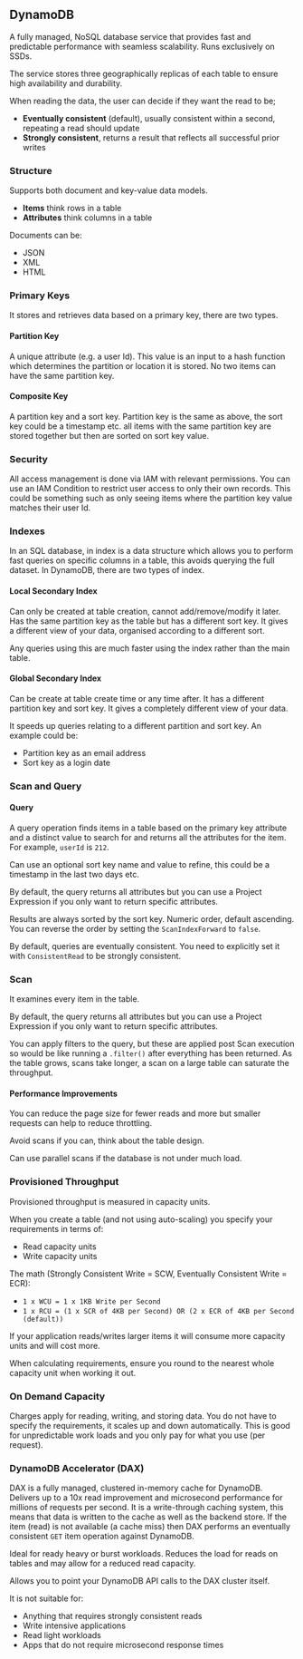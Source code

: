 ## DynamoDB

A fully managed, NoSQL database service that provides fast and predictable performance with seamless scalability. Runs exclusively on SSDs.

The service stores three geographically replicas of each table to ensure high availability and durability.

When reading the data, the user can decide if they want the read to be;

- **Eventually consistent** (default), usually consistent within a second, repeating a read should update
- **Strongly consistent**, returns a result that reflects all successful prior writes

### Structure

Supports both document and key-value data models.

- **Items** think rows in a table
- **Attributes** think columns in a table

Documents can be:

- JSON
- XML
- HTML

### Primary Keys

It stores and retrieves data based on a primary key, there are two types.

#### Partition Key

A unique attribute (e.g. a user Id). This value is an input to a hash function which determines the partition or location it is stored. No two items can have the same partition key.

#### Composite Key

A partition key and a sort key. Partition key is the same as above, the sort key could be a timestamp etc. all items with the same partition key are stored together but then are sorted on sort key value.

### Security

All access management is done via IAM with relevant permissions. You can use an IAM Condition to restrict user access to only their own records. This could be something such as only seeing items where the partition key value matches their user Id.

### Indexes

In an SQL database, in index is a data structure which allows you to perform fast queries on specific columns in a table, this avoids querying the full dataset. In DynamoDB, there are two types of index.

#### Local Secondary Index

Can only be created at table creation, cannot add/remove/modify it later. Has the same partition key as the table but has a different sort key. It gives a different view of your data, organised according to a different sort.

Any queries using this are much faster using the index rather than the main table.

#### Global Secondary Index

Can be create at table create time or any time after. It has a different partition key and sort key. It gives a completely different view of your data.

It speeds up queries relating to a different partition and sort key. An example could be:

- Partition key as an email address
- Sort key as a login date

### Scan and Query

#### Query

A query operation finds items in a table based on the primary key attribute and a distinct value to search for and returns all the attributes for the item. For example, `userId` is `212`.

Can use an optional sort key name and value to refine, this could be a timestamp in the last two days etc.

By default, the query returns all attributes but you can use a Project Expression if you only want to return specific attributes.

Results are always sorted by the sort key. Numeric order, default ascending. You can reverse the order by setting the `ScanIndexForward` to `false`.

By default, queries are eventually consistent. You need to explicitly set it with `ConsistentRead` to be strongly consistent.

### Scan

It examines every item in the table.

By default, the query returns all attributes but you can use a Project Expression if you only want to return specific attributes.

You can apply filters to the query, but these are applied post Scan execution so would be like running a `.filter()` after everything has been returned. As the table grows, scans take longer, a scan on a large table can saturate the throughput.

#### Performance Improvements

You can reduce the page size for fewer reads and more but smaller requests can help to reduce throttling.

Avoid scans if you can, think about the table design.

Can use parallel scans if the database is not under much load.

### Provisioned Throughput

Provisioned throughput is measured in capacity units.

When you create a table (and not using auto-scaling) you specify your requirements in terms of:

- Read capacity units
- Write capacity units

The math (Strongly Consistent Write = SCW, Eventually Consistent Write = ECR):

- `1 x WCU = 1 x 1KB Write per Second`
- `1 x RCU = (1 x SCR of 4KB per Second) OR (2 x ECR of 4KB per Second (default))`

If your application reads/writes larger items it will consume more capacity units and will cost more.

When calculating requirements, ensure you round to the nearest whole capacity unit when working it out.

### On Demand Capacity

Charges apply for reading, writing, and storing data. You do not have to specify the requirements, it scales up and down automatically. This is good for unpredictable work loads and you only pay for what you use (per request).

### DynamoDB Accelerator (DAX)

DAX is a fully managed, clustered in-memory cache for DynamoDB. Delivers up to a 10x read improvement and microsecond performance for millions of requests per second. It is a write-through caching system, this means that data is written to the cache as well as the backend store. If the item (read) is not available (a cache miss) then DAX performs an eventually consistent `GET` item operation against DynamoDB.

Ideal for ready heavy or burst workloads. Reduces the load for reads on tables and may allow for a reduced read capacity.

Allows you to point your DynamoDB API calls to the DAX cluster itself.

It is not suitable for:

- Anything that requires strongly consistent reads
- Write intensive applications
- Read light workloads
- Apps that do not require microsecond response times

